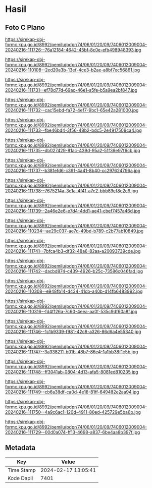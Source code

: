 # Hasil

## Foto C Plano

https://sirekap-obj-formc.kpu.go.id/8992/pemilu/pdpr/74/06/01/20/09/7406012009004-20240216-111726--76a12184-4642-45bf-8c0e-efb498948393.jpg

https://sirekap-obj-formc.kpu.go.id/8992/pemilu/pdpr/74/06/01/20/09/7406012009004-20240216-110108--2ed20a3b-13ef-4ce3-b2ae-a8bf7ec56861.jpg

https://sirekap-obj-formc.kpu.go.id/8992/pemilu/pdpr/74/06/01/20/09/7406012009004-20240216-111731--ef78d77d-69ac-46e1-a5fe-b5a9ea2bf847.jpg

https://sirekap-obj-formc.kpu.go.id/8992/pemilu/pdpr/74/06/01/20/09/7406012009004-20240216-111732--cac15ebd-fa72-4ef7-9bc1-65e42a281000.jpg

https://sirekap-obj-formc.kpu.go.id/8992/pemilu/pdpr/74/06/01/20/09/7406012009004-20240216-111733--fbe46bd4-3f56-48b2-bdc5-2e4917509ca4.jpg

https://sirekap-obj-formc.kpu.go.id/8992/pemilu/pdpr/74/06/01/20/09/7406012009004-20240216-111735--db027429-81ac-439d-95a2-51f36e97f6cb.jpg

https://sirekap-obj-formc.kpu.go.id/8992/pemilu/pdpr/74/06/01/20/09/7406012009004-20240216-111737--b381efd6-c391-4a41-8b40-cc297624796a.jpg

https://sirekap-obj-formc.kpu.go.id/8992/pemilu/pdpr/74/06/01/20/09/7406012009004-20240216-111738--7675214a-3e1a-4f41-a7e2-bbb89cf8c2c9.jpg

https://sirekap-obj-formc.kpu.go.id/8992/pemilu/pdpr/74/06/01/20/09/7406012009004-20240216-111739--2a46e2e6-e7d4-4dd1-ae41-cbef7457a46d.jpg

https://sirekap-obj-formc.kpu.go.id/8992/pemilu/pdpr/74/06/01/20/09/7406012009004-20240216-110234--ae29c037-ae7d-49bd-b789-c2b77ab10849.jpg

https://sirekap-obj-formc.kpu.go.id/8992/pemilu/pdpr/74/06/01/20/09/7406012009004-20240216-111741--7bfca4b3-df32-48a6-82aa-a20093739cde.jpg

https://sirekap-obj-formc.kpu.go.id/8992/pemilu/pdpr/74/06/01/20/09/7406012009004-20240216-111742--dacbd874-c439-4926-b25c-73586c046fad.jpg

https://sirekap-obj-formc.kpu.go.id/8992/pemilu/pdpr/74/06/01/20/09/7406012009004-20240216-110308--e948fb14-d434-41cb-a40b-d14fb6483992.jpg

https://sirekap-obj-formc.kpu.go.id/8992/pemilu/pdpr/74/06/01/20/09/7406012009004-20240216-110316--fd4f126a-7c60-4eea-aa0f-535c9df60a8f.jpg

https://sirekap-obj-formc.kpu.go.id/8992/pemilu/pdpr/74/06/01/20/09/7406012009004-20240216-111746--1c1b9339-f981-42c8-a326-86d6a4e55340.jpg

https://sirekap-obj-formc.kpu.go.id/8992/pemilu/pdpr/74/06/01/20/09/7406012009004-20240216-111747--3a338211-b01b-48b7-86e4-1a1bb38f1c5b.jpg

https://sirekap-obj-formc.kpu.go.id/8992/pemilu/pdpr/74/06/01/20/09/7406012009004-20240216-111748--ff3041ab-0804-4d13-afa5-8081ed810235.jpg

https://sirekap-obj-formc.kpu.go.id/8992/pemilu/pdpr/74/06/01/20/09/7406012009004-20240216-111749--cb6a38df-ca0d-4e18-81ff-649482e2aa94.jpg

https://sirekap-obj-formc.kpu.go.id/8992/pemilu/pdpr/74/06/01/20/09/7406012009004-20240216-111750--4a9c6ac1-120d-4911-80ed-425729e5ba6b.jpg

https://sirekap-obj-formc.kpu.go.id/8992/pemilu/pdpr/74/06/01/20/09/7406012009004-20240216-111729--00d0a074-ff13-4698-a837-6be4aa8b397f.jpg


## Metadata

| Key        | Value               |
| ---------- | ------------------- |
| Time Stamp | 2024-02-17 13:05:41 |
| Kode Dapil | 7401                |



